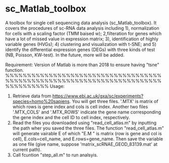 # sc_Matlab_toolbox
A toolbox for single cell sequencing data analysis (sc_Matlab_toolbox).
It covers the procedures of sc-RNA data analysis including 1), normalization for cells with a scaling factor (TMM baised w); 2,filteration for genes which have a lot of missed value in expression matrix; 3), identification of highly variable genes (HVGs); 4) clustering and visualization with t-SNE; and 5) identify the differential expression genes (DEGs) with three kinds of test (NB, Poisson, KW-test).
In the future, more will be added.

Requirement: Version of Matlab is more than 2018 to ensure having "tsne" function.
%%%%%%%%%%%%%%%%%%%%%%%%%%%%%%%%%%%%%%%%%%%%%%%%%%%%%%%%%%%%%%%%%%%%%%%%%%%%%%%%%%
Usage:
1. Retrieve data from https://www.ebi.ac.uk/gxa/sc/experiments?species=homo%20sapiens. You will get three files. '.MTX' is matrix of which rows is gene index and cols is cell index. Another two files '.MTX_COLS' and '.MTX_ROWS' indicate the gene name corresponding the gene index and the cell ID to cell index, respectively.
2. Read the files you downloaded using "read_cell_atlas.m" by inputting the path wher you saved the three files. The function "read_cell_atlas.m" will generate vairable E of which "E.M " is matrix (row is gene and col is cell), E.cols=cell_name, and E.rows=gene_name. Then save the variable as one file (give name, suppose 'matrix_scRNAE_GEOD_83139.mat' at current path).
3. Call fcuntion "step_all.m" to run analsyis.
